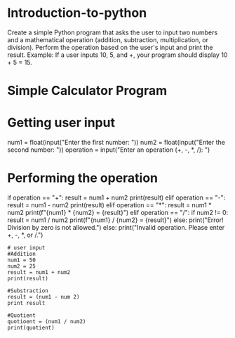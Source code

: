 # Introduction-to-python
Create a simple Python program that asks the user to input two numbers and a mathematical operation (addition, subtraction, multiplication, or division).
Perform the operation based on the user's input and print the result.
Example: If a user inputs 10, 5, and +, your program should display 10 + 5 = 15.


# Simple Calculator Program

# Getting user input
num1 = float(input("Enter the first number: "))
num2 = float(input("Enter the second number: "))
operation = input("Enter an operation (+, -, *, /): ")

# Performing the operation
if operation == "+":
    result = num1 + num2
    print(result)
elif operation == "-":
    result = num1 - num2
    print(result)
elif operation == "*":
    result = num1 * num2
    print(f"{num1} * {num2} = {result}")
elif operation == "/":
    if num2 != 0:
        result = num1 / num2
        print(f"{num1} / {num2} = {result}")
    else:
        print("Error! Division by zero is not allowed.")
else:
    print("Invalid operation. Please enter +, -, *, or /.")

    # user input
    #Addition
    num1 = 50
    num2 = 25
    result = num1 + num2 
    print(result)

    #Substraction
    result = (num1 - num 2)
    print result

    #Quotient
    quotioent = (num1 / num2)
    print(quotient)
    

